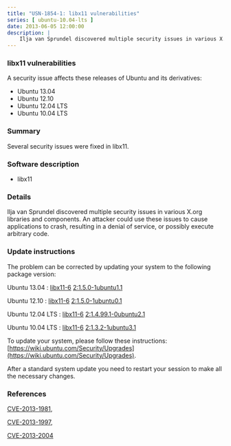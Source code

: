```yaml
---
title: "USN-1854-1: libx11 vulnerabilities"
series: [ ubuntu-10.04-lts ]
date: 2013-06-05 12:00:00
description: |
    Ilja van Sprundel discovered multiple security issues in various X.org libraries and components. An attacker could use these issues to cause applications to crash, resulting in a denial of service, or possibly execute arbitrary code. 
--- 
```

 
### libx11 vulnerabilities

A security issue affects these releases of Ubuntu and its derivatives:

* Ubuntu 13.04
* Ubuntu 12.10
* Ubuntu 12.04 LTS
* Ubuntu 10.04 LTS

### Summary

Several security issues were fixed in libx11. 

### Software description

* libx11 

### Details

Ilja van Sprundel discovered multiple security issues in various X.org libraries and components. An attacker could use these issues to cause applications to crash, resulting in a denial of service, or possibly execute arbitrary code. 

### Update instructions

The problem can be corrected by updating your system to the following package version:

Ubuntu 13.04
 : [libx11-6](https://launchpad.net/ubuntu/+source/libx11) <span> [2:1.5.0-1ubuntu1.1](https://launchpad.net/ubuntu/+source/libx11/2:1.5.0-1ubuntu1.1) </span> 

Ubuntu 12.10
 : [libx11-6](https://launchpad.net/ubuntu/+source/libx11) <span> [2:1.5.0-1ubuntu0.1](https://launchpad.net/ubuntu/+source/libx11/2:1.5.0-1ubuntu0.1) </span> 

Ubuntu 12.04 LTS
 : [libx11-6](https://launchpad.net/ubuntu/+source/libx11) <span> [2:1.4.99.1-0ubuntu2.1](https://launchpad.net/ubuntu/+source/libx11/2:1.4.99.1-0ubuntu2.1) </span> 

Ubuntu 10.04 LTS
 : [libx11-6](https://launchpad.net/ubuntu/+source/libx11) <span> [2:1.3.2-1ubuntu3.1](https://launchpad.net/ubuntu/+source/libx11/2:1.3.2-1ubuntu3.1) </span> 

To update your system, please follow these instructions: [https://wiki.ubuntu.com/Security/Upgrades](https://wiki.ubuntu.com/Security/Upgrades).

After a standard system update you need to restart your session to make all the necessary changes. 

### References

 [CVE-2013-1981](http://people.ubuntu.com/~ubuntu-security/cve/CVE-2013-1981), 

 [CVE-2013-1997](http://people.ubuntu.com/~ubuntu-security/cve/CVE-2013-1997), 

 [CVE-2013-2004](http://people.ubuntu.com/~ubuntu-security/cve/CVE-2013-2004)
 
